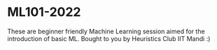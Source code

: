 # ML101-2022
These are beginner friendly Machine Learning session aimed for the introduction of basic ML. Bought to you by Heuristics Club IIT Mandi :)
